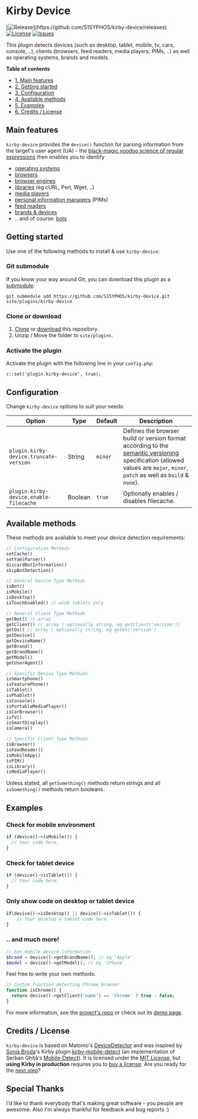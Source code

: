 # Kirby Device
[![Release](https://img.shields.io/github/release/S1SYPHOS/kirby-device.svg?color="brightgreen")](https://github.com/S1SYPHOS/kirby-device/releases) [![License](https://img.shields.io/github/license/S1SYPHOS/kirby-device.svg)](https://github.com/S1SYPHOS/kirby-device/blob/master/LICENSE) [![Issues](https://img.shields.io/github/issues/S1SYPHOS/kirby-device.svg)](https://github.com/S1SYPHOS/kirby-device/issues)

This plugin detects devices (such as desktop, tablet, mobile, tv, cars, console, ..), clients (browsers, feed readers, media players, PIMs, ..) as well as operating systems, brands and models.

**Table of contents**
- [1. Main features](#main-features)
- [2. Getting started](#getting-started)
- [3. Configuration](#configuration)
- [4. Available methods](#available-methods)
- [5. Examples](#examples)
- [6. Credits / License](#credits--license)

## Main features
`kirby-device` provides the `device()` function for parsing information from the target's user agent (UA) - the [black-magic voodoo science of regular expressions](https://blogs.perficient.com/perficientdigital/2017/12/04/the-magic-of-regex-an-intro-to-regular-expressions) then enables you to identify

- [operating systems](https://github.com/matomo-org/device-detector#list-of-detected-operating-systems)
- [browsers](https://github.com/matomo-org/device-detector#list-of-detected-browsers)
- [browser engines](https://github.com/matomo-org/device-detector#list-of-detected-browser-engines)
- [libraries](https://github.com/matomo-org/device-detector#list-of-detected-libraries) (eg cURL, Perl, Wget, ..)
- [media players](https://github.com/matomo-org/device-detector#list-of-detected-media-players)
- [personal information managers](https://github.com/matomo-org/device-detector#list-of-detected-pims-personal-information-manager) (PIMs)
- [feed readers](https://github.com/matomo-org/device-detector#list-of-detected-feed-readers)
- [brands & devices](https://github.com/matomo-org/device-detector#list-of-brands-with-detected-devices)
- .. and of course: [bots](https://github.com/matomo-org/device-detector#list-of-detected-bots)

## Getting started
Use one of the following methods to install & use `kirby-device`:

### Git submodule
If you know your way around Git, you can download this plugin as a [submodule](https://github.com/blog/2104-working-with-submodules):

```text
git submodule add https://github.com/S1SYPHOS/kirby-device.git site/plugins/kirby-device
```

### Clone or download
1. [Clone](https://github.com/S1SYPHOS/kirby-device.git) or [download](https://github.com/S1SYPHOS/kirby-device/archive/master.zip)  this repository.
2. Unzip / Move the folder to `site/plugins`.

### Activate the plugin
Activate the plugin with the following line in your `config.php`:

```text
c::set('plugin.kirby-device', true);
```

## Configuration
Change `kirby-device` options to suit your needs:

| Option | Type | Default | Description |
| --- | --- | --- | --- |
| `plugin.kirby-device.truncate-version` | String | `minor` | Defines the browser build or version format according to the [semantic versioning](https://semver.org/) specification (allowed values are `major`, `minor`, `patch` as well as `build` & `none`). |
| `plugin.kirby-device.enable-filecache` | Boolean | `true` | Optionally enables / disables filecache. |

## Available methods
These methods are available to meet your device detection requirements:

```php
// Configuration Methods
setCache()
setYamlParser()
discardBotInformation()
skipBotDetection()

// General Device Type Methods
isBot()
isMobile()
isDesktop()
isTouchEnabled() // win8 tablets only

// General Client Type Methods
getBot() // array
getClient() // array | optionally string, eg getClient('version'))
getOs() // array | optionally string, eg getOs('version')
getDevice()
getDeviceName()
getBrand()
getBrandName()
getModel()
getUserAgent()

// Specific Device Type Methods
isSmartphone()
isFeaturePhone()
isTablet()
isPhablet()
isConsole()
isPortableMediaPlayer()
isCarBrowser()
isTV()
isSmartDisplay()
isCamera()

// Specific Client Type Methods
isBrowser()
isFeedReader()
isMobileApp()
isPIM()
isLibrary()
isMediaPlayer()
```

Unless stated, all `getSomething()` methods return strings and all `isSomething()` methods return booleans.

## Examples

### Check for mobile environment

```php
if (device()->isMobile()) {
  // Your code here.
}
```

### Check for tablet device

```php
if (device()->isTablet()) {
  // Your code here.
}
```

### Only show code on desktop or tablet device

```php
if(device()->isDesktop() || device()->isTablet()) {
    // Your desktop & tablet code here.
}
```

### .. and much more!

```php
// Get mobile device information
$brand = device()->getBrandName(); // eg 'Apple'
$model = device()->getModel(); // eg 'iPhone'
```

Feel free to write your own methods:

```php
// Custom function detecting Chrome browser
function isChrome() {
  return device()->getClient('name') == 'Chrome' ? true : false;
}
```

For more information, see the [project's repo](https://github.com/serbanghita/Mobile-Detect) or check out its [demo page](http://devicedetector.net/index.php).

## Credits / License
`kirby-device` is based on Matomo's [DeviceDetector](https://github.com/matomo-org/device-detector) and was inspired by [Sonja Broda](https://github.com/texnixe)'s Kirby plugin [kirby-mobile-detect](https://github.com/texnixe/kirby-mobile-detect) (an implementation of Şerban Ghiţă's [Mobile-Detect](https://github.com/serbanghita/Mobile-Detect)). It is licensed under the [MIT License](LICENSE), but **using Kirby in production** requires you to [buy a license](https://getkirby.com/buy). Are you ready for the [next step](https://getkirby.com/next)?

## Special Thanks
I'd like to thank everybody that's making great software - you people are awesome. Also I'm always thankful for feedback and bug reports :)
